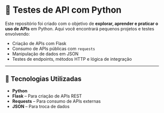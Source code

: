 # 🔗 Testes de API com Python

Este repositório foi criado com o objetivo de **explorar, aprender e praticar o uso de APIs** em Python. Aqui você encontrará pequenos projetos e testes envolvendo:

- Criação de APIs com Flask
- Consumo de APIs públicas com `requests`
- Manipulação de dados em JSON
- Testes de endpoints, métodos HTTP e lógica de integração

---

## 🚀 Tecnologias Utilizadas

- **Python**
- **Flask** – Para criação de APIs REST
- **Requests** – Para consumo de APIs externas
- **JSON** – Para troca de dados
